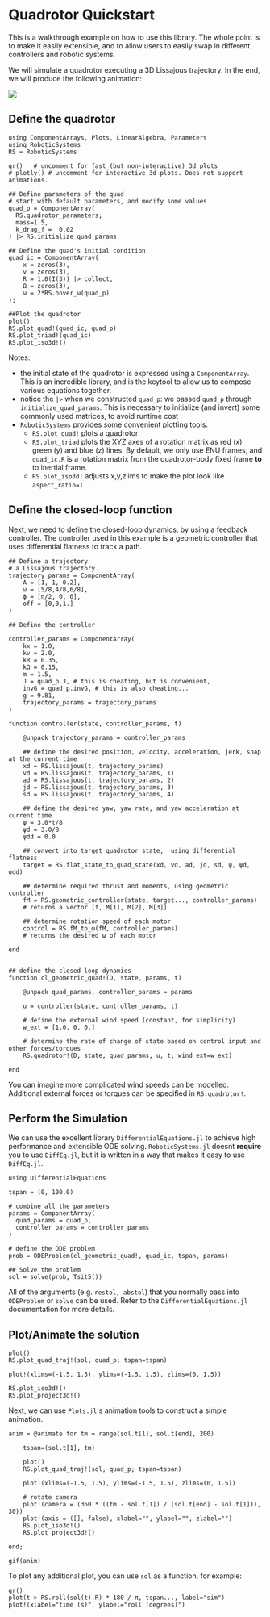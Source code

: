 # Quadrotor Quickstart

This is a walkthrough example on how to use this library. The whole point is to make it easily extensible, and to allow users to easily swap in different controllers and robotic systems. 

We will simulate a quadrotor executing a 3D Lissajous trajectory. In the end, we will produce the following animation:

![](quad_traj.gif)

## Define the quadrotor


```@example quad
using ComponentArrays, Plots, LinearAlgebra, Parameters
using RoboticSystems
RS = RoboticSystems

gr()   # uncomment for fast (but non-interactive) 3d plots
# plotly() # uncomment for interactive 3d plots. Does not support animations.

## Define parameters of the quad
# start with default parameters, and modify some values
quad_p = ComponentArray(
  RS.quadrotor_parameters; 
  mass=1.5,
  k_drag_f =  0.02
) |> RS.initialize_quad_params

## Define the quad's initial condition
quad_ic = ComponentArray(
    x = zeros(3),
    v = zeros(3),
    R = 1.0(I(3)) |> collect, 
    Ω = zeros(3),
    ω = 2*RS.hover_ω(quad_p)
);

##Plot the quadrotor
plot()
RS.plot_quad!(quad_ic, quad_p)
RS.plot_triad!(quad_ic)
RS.plot_iso3d!()
```

Notes:
- the initial state of the quadrotor is expressed using a `ComponentArray`. This is an incredible library, and is the keytool to allow us to compose various equations together.
- notice the `|>` when we constructed `quad_p`: we passed `quad_p` through `initialize_quad_params`.  This is necessary to initialize (and invert) some commonly used matrices, to avoid runtime cost
- `RoboticSystems` provides some convenient plotting tools.
  - `RS.plot_quad!` plots a quadrotor
  - `RS.plot_triad` plots the XYZ axes of a rotation matrix as red (x) green (y) and blue (z) lines. By default, we only use ENU frames, and `quad_ic.R` is a rotation matrix from the quadrotor-body fixed frame **to** to inertial frame.  
  - `RS.plot_iso3d!` adjusts x,y,zlims to make the plot look like `aspect_ratio=1` 


## Define the closed-loop function

Next, we need to define the closed-loop dynamics, by using a feedback controller. 
The controller used in this example is a geometric controller that uses differential flatness to track a path. 

```@example quad; output = false
## Define a trajectory
# a Lissajous trajectory
trajectory_params = ComponentArray(
    A = [1, 1, 0.2],
    ω = [5/8,4/8,6/8],
    ϕ = [π/2, 0, 0],
    off = [0,0,1.]
)

## Define the controller

controller_params = ComponentArray(
    kx = 1.0, 
    kv = 2.0,
    kR = 0.35,
    kΩ = 0.15, 
    m = 1.5,
    J = quad_p.J, # this is cheating, but is convenient,
    invG = quad_p.invG, # this is also cheating...
    g = 9.81,
    trajectory_params = trajectory_params
)

function controller(state, controller_params, t)

    @unpack trajectory_params = controller_params

    ## define the desired position, velocity, acceleration, jerk, snap at the current time
    xd = RS.lissajous(t, trajectory_params)
    vd = RS.lissajous(t, trajectory_params, 1)
    ad = RS.lissajous(t, trajectory_params, 2)
    jd = RS.lissajous(t, trajectory_params, 3)
    sd = RS.lissajous(t, trajectory_params, 4)

    ## define the desired yaw, yaw rate, and yaw acceleration at current time
    ψ = 3.0*t/8
    ψd = 3.0/8
    ψdd = 0.0

    ## convert into target quadrotor state,  using differential flatness
    target = RS.flat_state_to_quad_state(xd, vd, ad, jd, sd, ψ, ψd, ψdd)

    ## determine required thrust and moments, using geometric controller
    fM = RS.geometric_controller(state, target..., controller_params)
    # returns a vector [f, M[1], M[2], M[3]]

    ## determine rotation speed of each motor
    control = RS.fM_to_ω(fM, controller_params)
    # returns the desired ω of each motor

end


## define the closed loop dynamics
function cl_geometric_quad!(D, state, params, t)
    
    @unpack quad_params, controller_params = params

    u = controller(state, controller_params, t)

    # define the external wind speed (constant, for simplicity)
    w_ext = [1.0, 0, 0.]

    # determine the rate of change of state based on control input and other forces/torques
    RS.quadrotor!(D, state, quad_params, u, t; wind_ext=w_ext)

end
```


You can imagine more complicated wind speeds can be modelled. Additional external forces or torques can be specified in `RS.quadrotor!`.  



## Perform the Simulation

We can use the excellent library `DifferentialEquations.jl` to achieve high performance and extensible ODE solving. `RoboticSystems.jl` doesnt __require__ you to use `DiffEq.jl`, but it is written in a way that makes it easy to use `DiffEq.jl`. 



```@example quad; output=false
using DifferentialEquations

tspan = (0, 100.0)

# combine all the parameters
params = ComponentArray(
  quad_params = quad_p,
  controller_params = controller_params
)

# define the ODE problem
prob = ODEProblem(cl_geometric_quad!, quad_ic, tspan, params)

## Solve the problem
sol = solve(prob, Tsit5())

```
All of the arguments (e.g. `restol, abstol`) that you normally pass into `ODEProblem` or `solve` can be used. Refer to the `DifferentialEquations.jl` documentation for more details. 


## Plot/Animate the solution

```@example quad
plot()
RS.plot_quad_traj!(sol, quad_p; tspan=tspan)

plot!(xlims=(-1.5, 1.5), ylims=(-1.5, 1.5), zlims=(0, 1.5))

RS.plot_iso3d!()
RS.plot_project3d!()
```

Next, we can use `Plots.jl`'s animation tools to construct a simple animation. 

```@example quad
anim = @animate for tm = range(sol.t[1], sol.t[end], 200)
    
    tspan=(sol.t[1], tm)
    
    plot()
    RS.plot_quad_traj!(sol, quad_p; tspan=tspan)
    
    plot!(xlims=(-1.5, 1.5), ylims=(-1.5, 1.5), zlims=(0, 1.5))
    
    # rotate camera
    plot!(camera = (360 * ((tm - sol.t[1]) / (sol.t[end] - sol.t[1])), 30))
    plot!(axis = ([], false), xlabel="", ylabel="", zlabel="")
    RS.plot_iso3d!()
    RS.plot_project3d!()

end;

gif(anim)
```

To plot any additional plot, you can use `sol` as a function, for example:
```@example quad
gr()
plot(t-> RS.roll(sol(t).R) * 180 / π, tspan..., label="sim")
plot!(xlabel="time (s)", ylabel="roll (degrees)")
```
